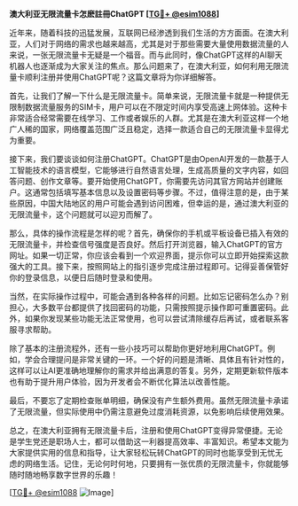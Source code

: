 **澳大利亚无限流量卡怎麽註冊ChatGPT [[TG💪+ @esim1088](https://t.me/s/esim1088)]**

近年来，随着科技的迅猛发展，互联网已经渗透到我们生活的方方面面。在澳大利亚，人们对于网络的需求也越来越高，尤其是对于那些需要大量使用数据流量的人来说，一张无限流量卡无疑是一个福音。而与此同时，像ChatGPT这样的AI聊天机器人也逐渐成为大家关注的焦点。那么问题来了，在澳大利亚，如何利用无限流量卡顺利注册并使用ChatGPT呢？这篇文章将为你详细解答。

首先，让我们了解一下什么是无限流量卡。简单来说，无限流量卡就是一种提供无限制数据流量服务的SIM卡，用户可以在不限定时间内享受高速上网体验。这种卡非常适合经常需要在线学习、工作或者娱乐的人群。尤其是在澳大利亚这样一个地广人稀的国家，网络覆盖范围广泛且稳定，选择一款适合自己的无限流量卡显得尤为重要。

接下来，我们要谈谈如何注册ChatGPT。ChatGPT是由OpenAI开发的一款基于人工智能技术的语言模型，它能够进行自然语言处理，生成高质量的文字内容，如回答问题、创作文章等。要开始使用ChatGPT，你需要先访问其官方网站并创建账户。这通常包括填写基本信息以及设置密码等步骤。不过，值得注意的是，由于某些原因，中国大陆地区的用户可能会遇到访问困难，但幸运的是，通过澳大利亚的无限流量卡，这个问题就可以迎刃而解了。

那么，具体的操作流程是怎样的呢？首先，确保你的手机或平板设备已插入有效的无限流量卡，并检查信号强度是否良好。然后打开浏览器，输入ChatGPT的官方网址。如果一切正常，你应该会看到一个欢迎界面，提示你可以立即开始探索这款强大的工具。接下来，按照网站上的指引逐步完成注册过程即可。记得妥善保管好你的登录信息，以便日后随时登录和使用。

当然，在实际操作过程中，可能会遇到各种各样的问题。比如忘记密码怎么办？别担心，大多数平台都提供了找回密码的功能，只需按照提示操作即可重置密码。此外，如果你发现某些功能无法正常使用，也可以尝试清除缓存后再试，或者联系客服寻求帮助。

除了基本的注册流程外，还有一些小技巧可以帮助你更好地利用ChatGPT。例如，学会合理提问是非常关键的一环。一个好的问题是清晰、具体且有针对性的，这样可以让AI更准确地理解你的需求并给出满意的答复。另外，定期更新软件版本也有助于提升用户体验，因为开发者会不断优化算法以改善性能。

最后，不要忘了定期检查账单明细，确保没有产生额外费用。虽然无限流量卡承诺了无限流量，但实际使用中仍需注意避免过度消耗资源，以免影响后续使用效果。

总之，在澳大利亚拥有无限流量卡后，注册和使用ChatGPT变得异常便捷。无论是学生党还是职场人士，都可以借助这一利器提高效率、丰富知识。希望本文能为大家提供实用的信息和指导，让大家轻松玩转ChatGPT的同时也能享受到无忧无虑的网络生活。记住，无论何时何地，只要拥有一张优质的无限流量卡，你就能够随时随地畅享数字世界的乐趣！

[[TG💪+ @esim1088](https://t.me/s/esim1088) ![Image](https://i.postimg.cc/4NQfJmqS/Snipaste-2025-05-13-00-14-12.png)]